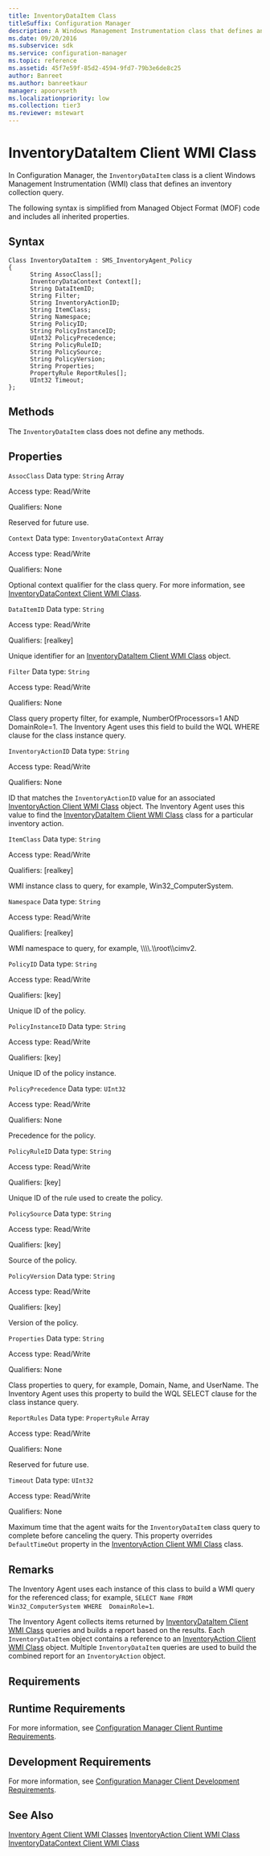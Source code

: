 ```yaml
---
title: InventoryDataItem Class
titleSuffix: Configuration Manager
description: A Windows Management Instrumentation class that defines an inventory.
ms.date: 09/20/2016
ms.subservice: sdk
ms.service: configuration-manager
ms.topic: reference
ms.assetid: 45f7e59f-85d2-4594-9fd7-79b3e6de8c25
author: Banreet
ms.author: banreetkaur
manager: apoorvseth
ms.localizationpriority: low
ms.collection: tier3
ms.reviewer: mstewart
---
```

# InventoryDataItem Client WMI Class
In Configuration Manager, the `InventoryDataItem` class is a client Windows Management Instrumentation (WMI) class that defines an inventory collection query.

 The following syntax is simplified from Managed Object Format (MOF) code and includes all inherited properties.

## Syntax

```
Class InventoryDataItem : SMS_InventoryAgent_Policy
{
      String AssocClass[];
      InventoryDataContext Context[];
      String DataItemID;
      String Filter;
      String InventoryActionID;
      String ItemClass;
      String Namespace;
      String PolicyID;
      String PolicyInstanceID;
      UInt32 PolicyPrecedence;
      String PolicyRuleID;
      String PolicySource;
      String PolicyVersion;
      String Properties;
      PropertyRule ReportRules[];
      UInt32 Timeout;
};
```

## Methods
 The `InventoryDataItem` class does not define any methods.

## Properties
 `AssocClass`
 Data type: `String` Array

 Access type: Read/Write

 Qualifiers: None

 Reserved for future use.

 `Context`
 Data type: `InventoryDataContext` Array

 Access type: Read/Write

 Qualifiers: None

 Optional context qualifier for the class query. For more information, see [InventoryDataContext Client WMI Class](../../../../../develop/reference/core/clients/client-classes/inventorydatacontext-client-wmi-class.md).

 `DataItemID`
 Data type: `String`

 Access type: Read/Write

 Qualifiers: [realkey]

 Unique identifier for an [InventoryDataItem Client WMI Class](../../../../../develop/reference/core/clients/client-classes/inventorydataitem-client-wmi-class.md) object.

 `Filter`
 Data type: `String`

 Access type: Read/Write

 Qualifiers: None

 Class query property filter, for example, NumberOfProcessors=1 AND DomainRole=1. The Inventory Agent uses this field to build the WQL WHERE clause for the class instance query.

 `InventoryActionID`
 Data type: `String`

 Access type: Read/Write

 Qualifiers: None

 ID that matches the `InventoryActionID` value for an associated [InventoryAction Client WMI Class](../../../../../develop/reference/core/clients/client-classes/inventoryaction-client-wmi-class.md) object. The Inventory Agent uses this value to find the [InventoryDataItem Client WMI Class](../../../../../develop/reference/core/clients/client-classes/inventorydataitem-client-wmi-class.md) class for a particular inventory action.

 `ItemClass`
 Data type: `String`

 Access type: Read/Write

 Qualifiers: [realkey]

 WMI instance class to query, for example, Win32_ComputerSystem.

 `Namespace`
 Data type: `String`

 Access type: Read/Write

 Qualifiers: [realkey]

 WMI namespace to query, for example, \\\\\\\\.\\\root\\\cimv2.

 `PolicyID`
 Data type: `String`

 Access type: Read/Write

 Qualifiers: [key]

 Unique ID of the policy.

 `PolicyInstanceID`
 Data type: `String`

 Access type: Read/Write

 Qualifiers: [key]

 Unique ID of the policy instance.

 `PolicyPrecedence`
 Data type: `UInt32`

 Access type: Read/Write

 Qualifiers: None

 Precedence for the policy.

 `PolicyRuleID`
 Data type: `String`

 Access type: Read/Write

 Qualifiers: [key]

 Unique ID of the rule used to create the policy.

 `PolicySource`
 Data type: `String`

 Access type: Read/Write

 Qualifiers: [key]

 Source of the policy.

 `PolicyVersion`
 Data type: `String`

 Access type: Read/Write

 Qualifiers: [key]

 Version of the policy.

 `Properties`
 Data type: `String`

 Access type: Read/Write

 Qualifiers: None

 Class properties to query, for example, Domain, Name, and UserName. The Inventory Agent uses this property to build the WQL SELECT clause for the class instance query.

 `ReportRules`
 Data type: `PropertyRule` Array

 Access type: Read/Write

 Qualifiers: None

 Reserved for future use.

 `Timeout`
 Data type: `UInt32`

 Access type: Read/Write

 Qualifiers: None

 Maximum time that the agent waits for the `InventoryDataItem` class query to complete before canceling the query. This property overrides `DefaultTimeOut` property in the [InventoryAction Client WMI Class](../../../../../develop/reference/core/clients/client-classes/inventoryaction-client-wmi-class.md) class.

## Remarks
 The Inventory Agent uses each instance of this class to build a WMI query for the referenced class; for example, `SELECT Name FROM Win32_ComputerSystem WHERE  DomainRole=1`.

 The Inventory Agent collects items returned by [InventoryDataItem Client WMI Class](../../../../../develop/reference/core/clients/client-classes/inventorydataitem-client-wmi-class.md) queries and builds a report based on the results. Each `InventoryDataItem` object contains a reference to an [InventoryAction Client WMI Class](../../../../../develop/reference/core/clients/client-classes/inventoryaction-client-wmi-class.md) object. Multiple `InventoryDataItem` queries are used to build the combined report for an `InventoryAction` object.

## Requirements

## Runtime Requirements
 For more information, see [Configuration Manager Client Runtime Requirements](../../../../../develop/core/reqs/client-runtime-requirements.md).

## Development Requirements
 For more information, see [Configuration Manager Client Development Requirements](../../../../../develop/core/reqs/client-development-requirements.md).

## See Also
 [Inventory Agent Client WMI Classes](../../../../../develop/reference/core/clients/client-classes/inventory-agent-client-wmi-classes.md)
 [InventoryAction Client WMI Class](../../../../../develop/reference/core/clients/client-classes/inventoryaction-client-wmi-class.md)
 [InventoryDataContext Client WMI Class](../../../../../develop/reference/core/clients/client-classes/inventorydatacontext-client-wmi-class.md)

